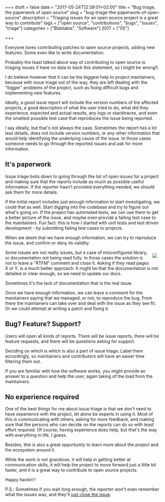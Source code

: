 +++
draft = false
date = "2017-05-24T12:39:01+02:00"
title = "Bug triage, the paperwork of open source"
slug = "bug-triage-the-paperwork-of-open-source"
description = "Triaging issues for an open source project is a great way to contribute"
tags = ["open source", "contributions", "bugs", "issues", "triage"]
categories = ["Blablabla", "Software"]
2017 = ["05"]

+++

Everyone loves contributing patches to open source projects, adding new features. Some even like to write documentation.

Probably the least talked about way of contributing to open source is triaging issues (I have no data to back this statement, so I might be wrong!).

I do believe however that it can be the biggest help to project maintainers, because with issue triage out of the way, they are left dealing with the "bigger" problems of the project, such as fixing difficult bugs and implementing new features.

Ideally, a good issue report will include the version numbers of the affected projects, a good description of what the user tried to do, what did they experience, expected and actual results, any logs or stacktraces, and even the smallest possible test case that reproduces the issue being reported.

I say ideally, but that's not always the case. Sometimes the report has a lot less details, does not include version numbers, or any other information that would help identifying the underlying cause of the issue. In those cases someone needs to go through the reported issues and ask for more information.

## It's paperwork

Issue triage boils down to going through the list of open issues for a project and making sure that the reports include as much as possible useful information. If the reporter hasn't provided everything needed, we should ask them for more details.

If the initial report includes just enough information to start investigating, we could that as well. Start digging into the codebase and try to figure out what's going on. If the project has automated tests, we can use them to get a better picture of the issue, and maybe even provide a failing test case to the maintainers. Fun fact: this is how I started with unit tests and test driven development - by submitting failing test cases to projects.

When we deem that we have enough information, we can try to reproduce the issue, and confirm or deny its validity.

<img style='float:right;padding: 10px;' src='/img/posts/mockery-triage.png' />

Some issues are not really issues, but a case of misconfigured library, or documentation not being read fully. In those cases the solution is not to leave a "RTFM" comment and close it. Asking if they read pages X or Y, is a much better approach. It might be that the documentation is not detailed or clear enough, so we need to update our docs.

Sometimes it's the lack of documentation that is the real issue.

Once we have enough information, we can leave a comment for the maintainers saying that we managed, or not, to reproduce the bug. From there the maintainers can take over and deal with the issue as they see fit. Or we could attempt at writing a patch and fixing it.

## Bug? Feature? Support?

Users will open all kinds of reports. There will be issue reports, there will be feature requests, and there will be questions asking for support.

Deciding on which is which is also a part of issue triage. Label them accordingly, so maintainers and contributors will have an easier time filtering them out.

If you are familiar with how the software works, you might provide an answer to a question and help the user, again taking of the load from the maintainers.

## No experience required

One of the best things for me about issue triage is that we don't need to have experience with the project, let alone be experts in using it. Most of this is communicating with others, asking for more feedback, and making sure that the persons who can decide on the reports can do so with least effort required. Of course, having experience does help, but that's the way with everything in life, I guess.

Besides, this is also a great opportunity to learn more about the project and the ecosystem around it.

While the work is not grandiose, it will help in getting better at communication skills, it will help the project to move forward just a little bit faster, and it is a great way to contribute to open source projects.

Happy hackin'!

P.S.: Sometimes if you wait long enough, the reporter won't even remember what the issues was, and they'll [just close the issue](https://github.com/mockery/mockery/issues/548).
